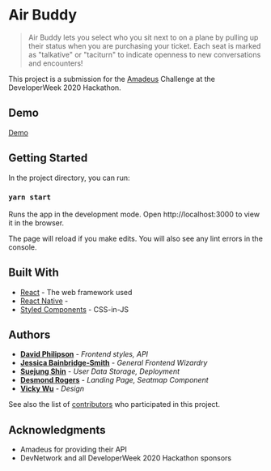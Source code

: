 # Air Buddy

> Air Buddy lets you select who you sit next to on a plane by pulling up their status when you are purchasing your ticket. Each seat is marked as "talkative" or "taciturn" to indicate openness to new conversations and encounters!

This project is a submission for the [Amadeus](https://developers.amadeus.com/) Challenge at the DeveloperWeek 2020 Hackathon.

## Demo
[Demo](https://www.youtube.com/watch?v=6_iiBQuGaiI)

## Getting Started

In the project directory, you can run:

### `yarn start`

Runs the app in the development mode.
Open http://localhost:3000 to view it in the browser.

The page will reload if you make edits.
You will also see any lint errors in the console.

## Built With

* [React](https://github.com/facebook/create-react-app) - The web framework used
* [React Native](https://facebook.github.io/react-native/) - 
* [Styled Components](https://www.styled-components.com/) - CSS-in-JS

## Authors

* **[David Philipson](https://github.com/dphilipson)** - *Frontend styles, API*
* **[Jessica Bainbridge-Smith]()** - *General Frontend Wizardry*
* **[Suejung Shin]()** - *User Data Storage, Deployment*
* **[Desmond Rogers]()** - *Landing Page, Seatmap Component*
* **[Vicky Wu]()** - *Design*

See also the list of [contributors](https://github.com/air-buddy/air-buddy-frontend/contributors) who participated in this project.

## Acknowledgments

* Amadeus for providing their API
* DevNetwork and all DeveloperWeek 2020 Hackathon sponsors
